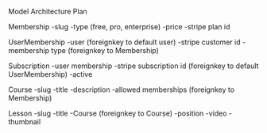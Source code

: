 Model Architecture Plan

Membership
    -slug
    -type (free, pro, enterprise)
    -price
    -stripe plan id
    
UserMembership
    -user                   (foreignkey to default user)
    -stripe customer id
    -membership type        (foreignkey to Membership)

Subscription
    -user membership
    -stripe subscription id (foreignkey to default UserMembership)
    -active

Course
    -slug
    -title
    -description
    -allowed memberships    (foreignkey to Membership)

Lesson
    -slug
    -title
    -Course                 (foreignkey to Course)
    -position
    -video
    -thumbnail